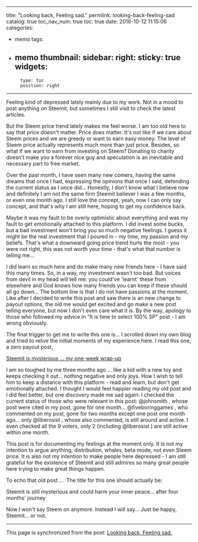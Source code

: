 
---
title: "Looking back, Feeling sad."
permlink: looking-back-feeling-sad
catalog: true
toc_nav_num: true
toc: true
date: 2016-10-12 11:15:06
categories:
- memo
tags:
- memo
thumbnail: 
sidebar:
    right:
        sticky: true
widgets:
    -
        type: toc
        position: right
---


<html>
<p>Feeling kind of depressed lately mainly due to my work. Not in a mood to post anything on Steemit, but sometimes I still visit to check the latest articles.&nbsp;</p>
<p>But the Steem price trend lately makes me feel worse. I am too old here to say that price doesn't matter. Price does matter. It's not like if we care about Steem prices and we are greedy or want to earn easy money. The level of Steem price actually represents much more than just price. Besides, so what if we want to earn from investing on Steem? Donating to charity doesn't make you a forever nice guy and speculation is an inevitable and necessary part to free market.&nbsp;</p>
<p>Over the past month, I have seen many new comers, having the same dreams that once I had, expressing the opinions that once I said, defending the current status as I once did... Honestly, I don't know what I believe now and definitely I am not the same firm Steemit believer I was a few months, or even one month ago. I still love the concept, yeah, now I can only say concept, and that's why I am still here, hoping to get my confidence back.&nbsp;</p>
<p>Maybe it was my fault to be overly optimistic about everything and was my fault to get emotionally attached to this platform. I did invest some bucks, but a bad investment won't bring you so much negative feelings. I guess it might be the real investment that I poured in - my time, my passion and my beliefs. That's what a downward going price trend hurts the most - you were not right, this was not worth your time - that's what that number is telling me...&nbsp;</p>
<p>I did learn so much here and do make many new friends here - I have said this many times. So, in a way, my investment wasn't too bad. But voices from devil in my head will tell me: you could've 'learnt' these from elsewhere and God knows how many friends you can keep if these should all go down... The bottom line is that I do not have passions at the moment. Like after I decided to write this post and saw there is an new change to payout options, the old me would get excited and go make a new post telling everyone, but now I don't even care what it is. By the way, apology to those who followed my advice in "It is time to select 100% SP" post - I am wrong obviously.&nbsp;</p>
<p>The final trigger to get me to write this one is... I scrolled down my own blog and tried to relive the initial moments of my experience here. I read this one, a zero payout post,</p>
<p><a href="https://steemit.com/steemit/@deanliu/steemit-is-mysterious-my-one-week-wrap-up">Steemit is mysterious ... my one-week wrap-up</a></p>
<p>I am so toughed by me three months ago ... like a kid with a new toy and keeps checking it out... nothing negative and only joys. How I wish to tell him to keep a distance with this platform - read and learn, but don't get emotionally attached. I thought I would feel happier reading my old post and I did feel better, but one discovery made me sad again: I checked the current status of those who were relevant in this post: @johnsmith , whose post were cited in my post, gone for one month... @fiveboringgames , who commented on my post, gone for two months except one post one month ago... only @liberosist , whose also commented, is still around and active. I even checked all the 9 voters, only 2 (including @liberosist ) are still active within one month.&nbsp;</p>
<p>This post is for documenting my feelings at the moment only. It is not my intention to argue anything, distribution, whales, beta mode, not even Steem price. It is also not my intention to make people here depressed - I am still grateful for the existence of Steemit and still admires so many great people here trying to make great things happen.&nbsp;</p>
<p>To echo that old post ... &nbsp;The title for this one should actually be:&nbsp;</p>
<p>Steemit is still mysterious and could harm your inner peace... after four months' journey</p>
<p>Now I won't say Steem on anymore. Instead I will say... Just be happy, Steemit... or not.</p>
</html>

- - -

This page is synchronized from the post: [Looking back, Feeling sad.](https://steemit.com/@deanliu/looking-back-feeling-sad)
